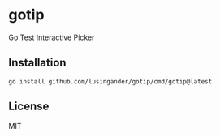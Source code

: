 # gotip

Go Test Interactive Picker

## Installation

```
go install github.com/lusingander/gotip/cmd/gotip@latest
```

## License

MIT
